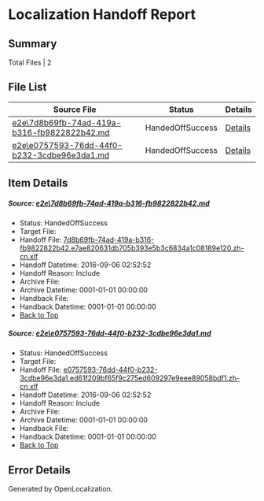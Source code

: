 # <a name='report-top'></a> Localization Handoff Report

## Summary
 Total Files | 2

## File List
 Source File | Status | Details 
 ----------- | ------ | ------- 
 [e2e\7d8b69fb-74ad-419a-b316-fb9822822b42.md](https://github.com/OpenLocalizationTestOrg/ol-test0/blob/11347c2a6e2f31d8ba59a034b0f5b586dfe56f2d/e2e/7d8b69fb-74ad-419a-b316-fb9822822b42.md) | HandedOffSuccess | [Details](#6a272b47c2a72197842e33234af4b2b2cdb99f331)
 [e2e\e0757593-76dd-44f0-b232-3cdbe96e3da1.md](https://github.com/OpenLocalizationTestOrg/ol-test0/blob/11347c2a6e2f31d8ba59a034b0f5b586dfe56f2d/e2e/e0757593-76dd-44f0-b232-3cdbe96e3da1.md) | HandedOffSuccess | [Details](#4578773524189541fde1f0fc06590521b81920be2)

## Item Details
##### <a name='6a272b47c2a72197842e33234af4b2b2cdb99f331'></a> Source: [e2e\7d8b69fb-74ad-419a-b316-fb9822822b42.md](https://github.com/OpenLocalizationTestOrg/ol-test0/blob/11347c2a6e2f31d8ba59a034b0f5b586dfe56f2d/e2e/7d8b69fb-74ad-419a-b316-fb9822822b42.md)
* Status: HandedOffSuccess
* Target File: 
* Handoff File: [7d8b69fb-74ad-419a-b316-fb9822822b42.e7ae820631db705b393e5b3c6834a1c08189e120.zh-cn.xlf](https://github.com/OpenLocalizationTestOrg/ol-test0-handoff/blob/a274d81b326f376a116b1c4685748392d8407edb/ol-handoff/OpenLocalizationTestOrg/ol-test0-zhcn/ci/ht/7d8b69fb-74ad-419a-b316-fb9822822b42.e7ae820631db705b393e5b3c6834a1c08189e120.zh-cn.xlf)
* Handoff Datetime: 2016-09-06 02:52:52
* Handoff Reason: Include
* Archive File: 
* Archive Datetime: 0001-01-01 00:00:00
* Handback File: 
* Handback Datetime: 0001-01-01 00:00:00
* [Back to Top](#report-top)

##### <a name='4578773524189541fde1f0fc06590521b81920be2'></a> Source: [e2e\e0757593-76dd-44f0-b232-3cdbe96e3da1.md](https://github.com/OpenLocalizationTestOrg/ol-test0/blob/11347c2a6e2f31d8ba59a034b0f5b586dfe56f2d/e2e/e0757593-76dd-44f0-b232-3cdbe96e3da1.md)
* Status: HandedOffSuccess
* Target File: 
* Handoff File: [e0757593-76dd-44f0-b232-3cdbe96e3da1.ed61f209bf65f9c275ed609297e9eee89058bdf1.zh-cn.xlf](https://github.com/OpenLocalizationTestOrg/ol-test0-handoff/blob/a274d81b326f376a116b1c4685748392d8407edb/ol-handoff/OpenLocalizationTestOrg/ol-test0-zhcn/ci/ht/e0757593-76dd-44f0-b232-3cdbe96e3da1.ed61f209bf65f9c275ed609297e9eee89058bdf1.zh-cn.xlf)
* Handoff Datetime: 2016-09-06 02:52:52
* Handoff Reason: Include
* Archive File: 
* Archive Datetime: 0001-01-01 00:00:00
* Handback File: 
* Handback Datetime: 0001-01-01 00:00:00
* [Back to Top](#report-top)


## Error Details

Generated by OpenLocalization.
